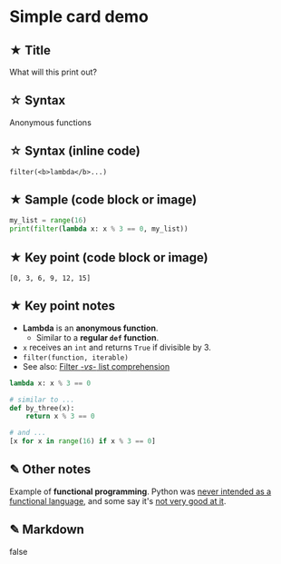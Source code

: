 # Simple card demo


## ★ Title
What will this print out?


## ☆ Syntax
Anonymous functions


## ☆ Syntax (inline code)
`filter(<b>lambda</b>...)`


## ★ Sample (code block or image)
```python
my_list = range(16)
print(filter(lambda x: x % 3 == 0, my_list))
```


## ★ Key point (code block or image)
```text
[0, 3, 6, 9, 12, 15]
```


## ★ Key point notes
- **Lambda** is an **anonymous function**.
    - Similar to a **regular `def` function**.  
- `x` receives an `int` and returns `True` if divisible by 3.
- `filter(function, iterable)`
- See also: [Filter _-vs-_ list comprehension](https://stackoverflow.com/a/3013686)

```python
lambda x: x % 3 == 0

# similar to ...
def by_three(x):
    return x % 3 == 0

# and ...
[x for x in range(16) if x % 3 == 0]
```



## ✎ Other notes
Example of **functional programming**. Python was [never intended as a functional language](http://bit.ly/2FEwUTy), and some say it's [not very good at it](http://bit.ly/2p2dA8I).


## ✎ Markdown
false

